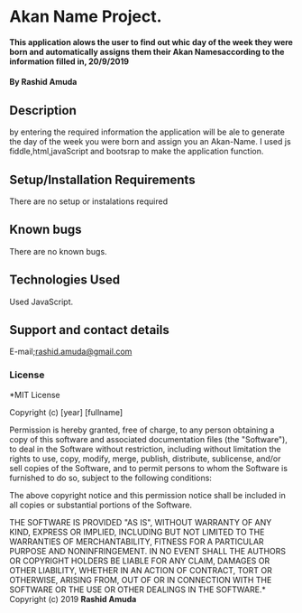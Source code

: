 # Akan Name Project.
#### This application alows the user to find out whic day of the week they were born and automatically assigns them their Akan Namesaccording to the information filled in, 20/9/2019
#### By **Rashid Amuda**
## Description
by entering the required information the application will be ale to generate the day of the week you were born and assign you an Akan-Name. I used js fiddle,html,javaScript and bootsrap to make the application function.
## Setup/Installation Requirements
There are no setup or instalations required
## Known bugs
There are no known bugs.
## Technologies Used
Used JavaScript.
## Support and contact details
E-mail;rashid.amuda@gmail.com
### License
*MIT License

Copyright (c) [year] [fullname]

Permission is hereby granted, free of charge, to any person obtaining a copy
of this software and associated documentation files (the "Software"), to deal
in the Software without restriction, including without limitation the rights
to use, copy, modify, merge, publish, distribute, sublicense, and/or sell
copies of the Software, and to permit persons to whom the Software is
furnished to do so, subject to the following conditions:

The above copyright notice and this permission notice shall be included in all
copies or substantial portions of the Software.

THE SOFTWARE IS PROVIDED "AS IS", WITHOUT WARRANTY OF ANY KIND, EXPRESS OR
IMPLIED, INCLUDING BUT NOT LIMITED TO THE WARRANTIES OF MERCHANTABILITY,
FITNESS FOR A PARTICULAR PURPOSE AND NONINFRINGEMENT. IN NO EVENT SHALL THE
AUTHORS OR COPYRIGHT HOLDERS BE LIABLE FOR ANY CLAIM, DAMAGES OR OTHER
LIABILITY, WHETHER IN AN ACTION OF CONTRACT, TORT OR OTHERWISE, ARISING FROM,
OUT OF OR IN CONNECTION WITH THE SOFTWARE OR THE USE OR OTHER DEALINGS IN THE
SOFTWARE.*
Copyright (c) 2019 **Rashid Amuda**
